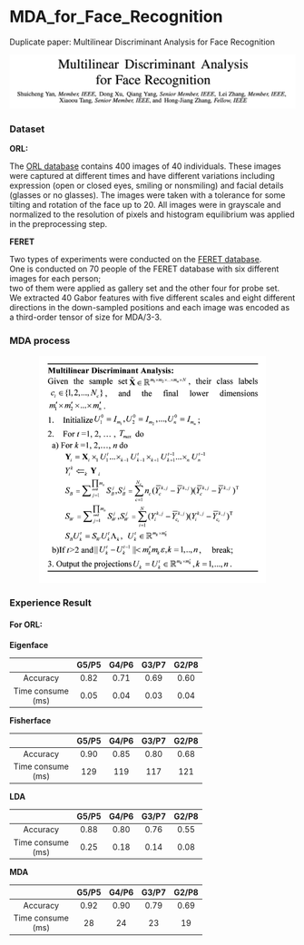 # MDA_for_Face_Recognition

Duplicate paper: Multilinear Discriminant Analysis for Face Recognition
<p align="center">
  <img src="Image/Paper_title.png" width="600">
</p>

### Dataset

**ORL:**

The [ORL database](https://drive.google.com/file/d/1UKyCXY6UJxIK4aMlPbBX_dVtgxnqEg1K/view?usp=drive_link)
contains 400 images of 40 individuals. These images were captured at different times and have different variations
including expression
(open or closed eyes, smiling or nonsmiling) and facial details (glasses or no glasses). The images were taken with a
tolerance for some tilting and rotation of the face up to 20.
All images were in grayscale and normalized to the resolution of pixels and histogram equilibrium was applied in the
preprocessing step.

**FERET**

Two types of experiments were conducted on
the [FERET database](https://U9010953:Xf8Gr5Nk93@nigos.nist.gov/colorferet/colorferet.tar).   
One is conducted on 70 people of the FERET database with six different images for each person;   
two of them were applied as gallery set and the other four for probe set.   
We extracted 40 Gabor features with five different scales and eight different directions in the down-sampled positions
and each image was encoded as a third-order tensor of size for MDA/3-3.

### MDA process

<p align="center">
  <img src="Image/MDA_process.png" width="400">
</p>

### Experience Result

#### For ORL:

**Eigenface**

|                        | G5/P5 | G4/P6 | G3/P7 | G2/P8 |
|:----------------------:|:-----:|:-----:|:-----:|:-----:|
|        Accuracy        | 0.82  | 0.71  | 0.69  | 0.60  |
| Time consume <br/>(ms) | 0.05  | 0.04  | 0.03  | 0.04  |

**Fisherface**

|                        | G5/P5 | G4/P6 | G3/P7 | G2/P8 |
|:----------------------:|:-----:|:-----:|:-----:|:-----:|
|        Accuracy        | 0.90  | 0.85  | 0.80  | 0.68  |
| Time consume <br/>(ms) |  129  |  119  |  117  |  121  |

**LDA**

|                        | G5/P5 | G4/P6 | G3/P7 | G2/P8 |
|:----------------------:|:-----:|:-----:|:-----:|:-----:|
|        Accuracy        | 0.88  | 0.80  | 0.76  | 0.55  |
| Time consume <br/>(ms) | 0.25  | 0.18  | 0.14  | 0.08  |

**MDA**

|                        | G5/P5 | G4/P6 | G3/P7 | G2/P8 |
|:----------------------:|:-----:|:-----:|:-----:|:-----:|
|        Accuracy        | 0.92  | 0.90  | 0.79  | 0.69  |
| Time consume <br/>(ms) |  28   |  24   |  23   |  19   |
